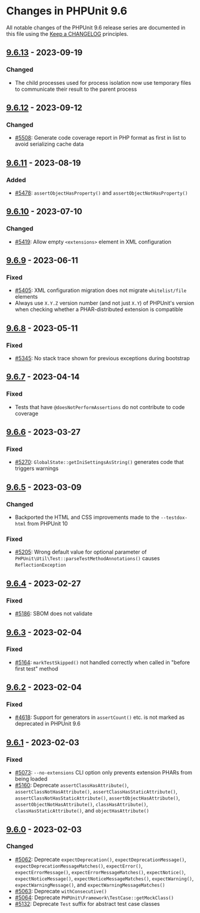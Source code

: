 # Changes in PHPUnit 9.6

All notable changes of the PHPUnit 9.6 release series are documented in this file using
the [Keep a CHANGELOG](https://keepachangelog.com/) principles.

## [9.6.13] - 2023-09-19

### Changed

* The child processes used for process isolation now use temporary files to communicate their result to the parent
  process

## [9.6.12] - 2023-09-12

### Changed

* [#5508](https://github.com/sebastianbergmann/phpunit/pull/5508): Generate code coverage report in PHP format as first
  in list to avoid serializing cache data

## [9.6.11] - 2023-08-19

### Added

* [#5478](https://github.com/sebastianbergmann/phpunit/pull/5478):  `assertObjectHasProperty()`
  and `assertObjectNotHasProperty()`

## [9.6.10] - 2023-07-10

### Changed

* [#5419](https://github.com/sebastianbergmann/phpunit/pull/5419): Allow empty `<extensions>` element in XML
  configuration

## [9.6.9] - 2023-06-11

### Fixed

* [#5405](https://github.com/sebastianbergmann/phpunit/issues/5405): XML configuration migration does not
  migrate `whitelist/file` elements
* Always use `X.Y.Z` version number (and not just `X.Y`) of PHPUnit's version when checking whether a PHAR-distributed
  extension is compatible

## [9.6.8] - 2023-05-11

### Fixed

* [#5345](https://github.com/sebastianbergmann/phpunit/issues/5345): No stack trace shown for previous exceptions during
  bootstrap

## [9.6.7] - 2023-04-14

### Fixed

* Tests that have `@doesNotPerformAssertions` do not contribute to code coverage

## [9.6.6] - 2023-03-27

### Fixed

* [#5270](https://github.com/sebastianbergmann/phpunit/issues/5270): `GlobalState::getIniSettingsAsString()` generates
  code that triggers warnings

## [9.6.5] - 2023-03-09

### Changed

* Backported the HTML and CSS improvements made to the `--testdox-html` from PHPUnit 10

### Fixed

* [#5205](https://github.com/sebastianbergmann/phpunit/issues/5205): Wrong default value for optional parameter
  of `PHPUnit\Util\Test::parseTestMethodAnnotations()` causes `ReflectionException`

## [9.6.4] - 2023-02-27

### Fixed

* [#5186](https://github.com/sebastianbergmann/phpunit/issues/5186): SBOM does not validate

## [9.6.3] - 2023-02-04

### Fixed

* [#5164](https://github.com/sebastianbergmann/phpunit/issues/5164): `markTestSkipped()` not handled correctly when
  called in "before first test" method

## [9.6.2] - 2023-02-04

### Fixed

* [#4618](https://github.com/sebastianbergmann/phpunit/issues/4618): Support for generators in `assertCount()` etc. is
  not marked as deprecated in PHPUnit 9.6

## [9.6.1] - 2023-02-03

### Fixed

* [#5073](https://github.com/sebastianbergmann/phpunit/issues/5073): `--no-extensions` CLI option only prevents
  extension PHARs from being loaded
* [#5160](https://github.com/sebastianbergmann/phpunit/issues/5160):
  Deprecate `assertClassHasAttribute()`, `assertClassNotHasAttribute()`, `assertClassHasStaticAttribute()`, `assertClassNotHasStaticAttribute()`, `assertObjectHasAttribute()`, `assertObjectNotHasAttribute()`, `classHasAttribute()`, `classHasStaticAttribute()`,
  and `objectHasAttribute()`

## [9.6.0] - 2023-02-03

### Changed

* [#5062](https://github.com/sebastianbergmann/phpunit/issues/5062):
  Deprecate `expectDeprecation()`, `expectDeprecationMessage()`, `expectDeprecationMessageMatches()`, `expectError()`, `expectErrorMessage()`, `expectErrorMessageMatches()`, `expectNotice()`, `expectNoticeMessage()`, `expectNoticeMessageMatches()`, `expectWarning()`, `expectWarningMessage()`,
  and `expectWarningMessageMatches()`
* [#5063](https://github.com/sebastianbergmann/phpunit/issues/5063): Deprecate `withConsecutive()`
* [#5064](https://github.com/sebastianbergmann/phpunit/issues/5064):
  Deprecate `PHPUnit\Framework\TestCase::getMockClass()`
* [#5132](https://github.com/sebastianbergmann/phpunit/issues/5132): Deprecate `Test` suffix for abstract test case
  classes

[9.6.13]: https://github.com/sebastianbergmann/phpunit/compare/9.6.12...9.6.13

[9.6.12]: https://github.com/sebastianbergmann/phpunit/compare/9.6.11...9.6.12

[9.6.11]: https://github.com/sebastianbergmann/phpunit/compare/9.6.10...9.6.11

[9.6.10]: https://github.com/sebastianbergmann/phpunit/compare/9.6.9...9.6.10

[9.6.9]: https://github.com/sebastianbergmann/phpunit/compare/9.6.8...9.6.9

[9.6.8]: https://github.com/sebastianbergmann/phpunit/compare/9.6.7...9.6.8

[9.6.7]: https://github.com/sebastianbergmann/phpunit/compare/9.6.6...9.6.7

[9.6.6]: https://github.com/sebastianbergmann/phpunit/compare/9.6.5...9.6.6

[9.6.5]: https://github.com/sebastianbergmann/phpunit/compare/9.6.4...9.6.5

[9.6.4]: https://github.com/sebastianbergmann/phpunit/compare/9.6.3...9.6.4

[9.6.3]: https://github.com/sebastianbergmann/phpunit/compare/9.6.2...9.6.3

[9.6.2]: https://github.com/sebastianbergmann/phpunit/compare/9.6.1...9.6.2

[9.6.1]: https://github.com/sebastianbergmann/phpunit/compare/9.6.0...9.6.1

[9.6.0]: https://github.com/sebastianbergmann/phpunit/compare/9.5.28...9.6.0
